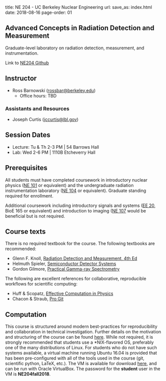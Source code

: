 title: NE 204 - UC Berkeley Nuclear Engineering
url:
save_as: index.html
date: 2018-08-16
page-order: 01

## Advanced Concepts in Radiation Detection and Measurement

Graduate-level laboratory on radiation detection, measurement, and
instrumentation.  

Link to [NE204 Github](https://github.com/orgs/NE204-Fall2018/dashboard)

## Instructor

 - Ross Barnowski (rossbar@berkeley.edu)
    - Office hours: TBD

### Assistants and Resources

 - Joseph Curtis (jccurtis@lbl.gov)  

## Session Dates
 - Lecture: Tu & Th 2-3 PM | 54 Barrows Hall
 - Lab: Wed 2-6 PM | 1110B Etcheverry Hall

## Prerequisites

All students must have completed coursework in introductory nuclear physics
([NE 101](https://www.nuc.berkeley.edu/courses/ne-101) or equivalent) and the
undergraduate radiation instrumentation laboratory 
([NE 104](https://www.nuc.berkeley.edu/courses/ne-104) or equivalent).
Graduate standing required for enrollment. 

Additional coursework including introductory signals and systems 
([EE 20](https://inst.eecs.berkeley.edu/~ee20/archives.html), BioE 165 or
equivalent) and introduction to imaging 
([NE 107](https://www.nuc.berkeley.edu/courses/ne-107) would be beneficial but
is not required.

## Course texts

There is no required textbook for the course. The following textbooks are
recommended:

 - Glenn F. Knoll, [Radiation Detection and Measurement, 4th Ed](https://www.wiley.com/en-us/Radiation+Detection+and+Measurement,+4th+Edition-p-9780470131480)
 - Helmuth Spieler, [Semiconductor Detector Systems](https://global.oup.com/academic/product/semiconductor-detector-systems-9780198527848?cc=us&lang=en&)
 - Gordon Gilmore, [Practical Gamma-ray Spectrometry](http://onlinelibrary.wiley.com/book/10.1002/9780470861981)

The following are excellent references for collaborative, reproducible
workflows for scientific computing:

 - Huff & Scopatz, [Effective Computation in Physics](http://physics.codes/)
 - Chacon & Straub, [Pro Git](https://git-scm.com/book/en/v2)

## Computation

This course is structured around modern best-practices for reproducibility and
collaboration in technical investigation.
Further details on the motivation and structuring of the course can be found
[here](https://arxiv.org/abs/1806.06145).
While not required, it is strongly recommended that students use a 
\*NIX-flavored OS, preferably one of the many distributions of Linux.
For students who do not have such systems available, a virtual machine running
Ubuntu 16.04 is provided that has been pre-configured with all of the tools
used in the course (git, scientific python, LaTeX, etc.).
The VM is available for download 
[here](https://www.dropbox.com/sh/nhj6i0xxtroobgq/AAC1Xr0_G50c6V1zJik6gjPfa?dl=0),
and can be run with Oracle VirtualBox.
The password for the **student** user in the VM is **NE204fall2018**.
